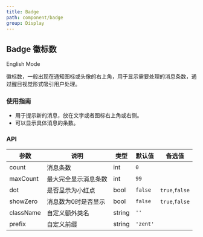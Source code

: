 ```yaml
---
title: Badge
path: component/badge
group: Display
---
```


## Badge 徽标数

English Mode

徽标数，一般出现在通知图标或头像的右上角，用于显示需要处理的消息条数，通过醒目视觉形式吸引用户处理。

### 使用指南

-  用于提示新的消息，放在文字或者图标右上角或右侧。
-  可以显示具体消息的条数。

### API

| 参数     |   说明             | 类型     | 默认值        | 备选值            |
| ---------| ----------------- | ------  | -------------|----------------- |
| count    | 消息条数            | int     | `0`          |                  |
| maxCount | 最大完全显示消息条数  | int     | `99`         |                  |
| dot      | 是否显示为小红点     | bool    | `false`      | `true`,`false`   |
| showZero | 消息数为0时是否显示  | bool     | `false`      | `true`,`false`  |
| className| 自定义额外类名      | string   | `''`         |                  |
| prefix   | 自定义前缀          | string   | `'zent'`    |                  |


<style>
.zent-badge .demo-cont {
	width: 40px;
	height: 40px;
	line-height: 40px;
	border-radius: 20px;
	background: #38f;
	color: #fff;
	font-size: 20px;
}
.zent-badge {
	margin-right: 30px;
}
.zent-badge-demo-wrapper {
	display: flex;
	align-items: center;
}
</style>
